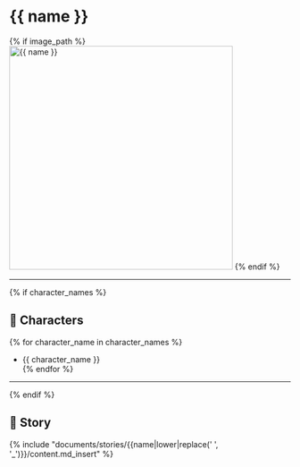 # {{ name }}

<!-- Optional -->
{% if image_path %}
<img src="{{ image_path }}" alt="{{ name }}" width="400" />
{% endif %}

---
{% if character_names %}
## 📕 Characters
{% for character_name in character_names %}
  -  {{ character_name }}  
{% endfor %}
---
{% endif %}


## 📕 Story
{% include "documents/stories/{{name|lower|replace(' ', '_')}}/content.md_insert" %}
